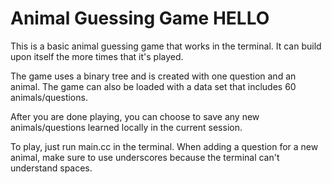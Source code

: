 # Animal Guessing Game HELLO


This is a basic animal guessing game that works in the terminal. It can build upon itself the more times that it's played.


The game uses a binary tree and is created with one question and an animal. The game can also be loaded with a data set that includes 60 animals/questions.


After you are done playing, you can choose to save any new animals/questions learned locally in the current session. 


To play, just run main.cc in the terminal. When adding a question for a new animal, make sure to use underscores because the terminal can't understand spaces.
